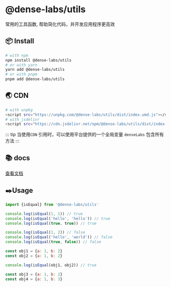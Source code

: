 # @dense-labs/utils

常用的工具函数, 帮助简化代码，并开发应用程序更高效
## 📦 Install
```bash
# with npm
npm install @dense-labs/utils
# or with yarn
yarn add @dense-labs/utils
# or with pnpm
pnpm add @dense-labs/utils
```
## 🌏 CDN
```bash
# with unpkg
<script src="https://unpkg.com/@dense-labs/utils/dist/index.umd.js"></script>
# with jsdelivr
<script src="https://cdn.jsdelivr.net/npm/@dense-labs/utils/dist/index.umd.js"></script>
```
::: tip
当使用`CDN` 引用时，可以使用平台提供的一个全局变量 `denseLabs` 包含所有方法
:::

## 📚 docs
[查看文档](https://github.com/dense-labs/utils)

## ✒️Usage

``` js
import {isEqual} from '@dense-labs/utils'

console.log(isEqual(1, 1)) // true
console.log(isEqual('hello', 'hello')) // true
console.log(isEqual(true, true)) // true

console.log(isEqual(1, 2)) // false
console.log(isEqual('hello', 'world')) // false
console.log(isEqual(true, false)) // false

const obj1 = {a: 1, b: 2}
const obj2 = {a: 1, b: 2}

console.log(isEqual(obj1, obj2)) // true

const obj3 = {a: 1, b: 2}
const obj4 = {a: 1, b: 3}

```